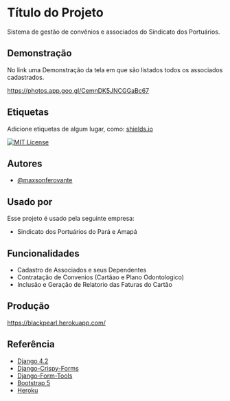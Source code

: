 

# Título do Projeto

Sistema de gestão de convênios e associados do Sindicato dos Portuários.


## Demonstração

No link uma Demonstração da tela em que são listados todos os associados cadastrados.

https://photos.app.goo.gl/CemnDK5JNCGGaBc67
## Etiquetas

Adicione etiquetas de algum lugar, como: [shields.io](https://shields.io/)

[![MIT License](https://img.shields.io/badge/License-MIT-green.svg)](https://choosealicense.com/licenses/mit/)


## Autores

- [@maxsonferovante](https://github.com/maxsonferovante)


## Usado por

Esse projeto é usado pela seguinte empresa:

- Sindicato dos Portuários do Pará e Amapá



## Funcionalidades

- Cadastro de Associados e seus Dependentes
- Contratação de Convenios (Cartãao e Plano Odontologico)
- Inclusão e Geração de Relatorio das Faturas do Cartão

## Produção

https://blackpearl.herokuapp.com/

## Referência

 - [Django 4.2](https://www.djangoproject.com/)
 - [Django-Crispy-Forms](https://django-crispy-forms.readthedocs.io/en/latest/index.html)
 - [Django-Form-Tools](https://django-formtools.readthedocs.io/en/latest/index.html)
 - [Bootstrap 5](https://getbootstrap.com/docs/5.3/getting-started/introduction/)
 - [Heroku](https://www.heroku.com/home?)


